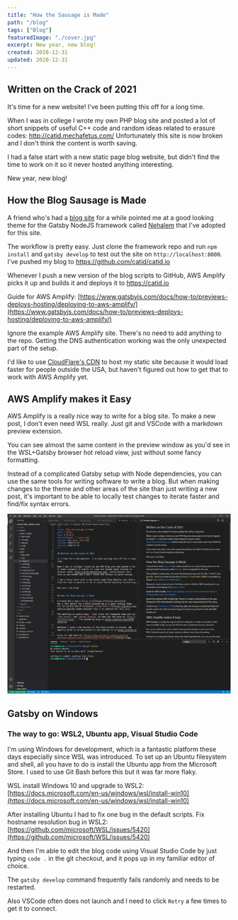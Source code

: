```yaml
---
title: "How the Sausage is Made"
path: "/blog"
tags: ["Blog"]
featuredImage: "./cover.jpg"
excerpt: New year, new blog!
created: 2020-12-31
updated: 2020-12-31
---
```


## Written on the Crack of 2021

It's time for a new website!  I've been putting this off for a long time.

When I was in college I wrote my own PHP blog site and posted a lot of short snippets of useful C++ code and random ideas related to erasure codes: http://catid.mechafetus.com/  Unfortunately this site is now broken and I don't think the content is worth saving.

I had a false start with a new static page blog website, but didn't find the time to work on it so it never hosted anything interesting.

New year, new blog!


## How the Blog Sausage is Made

A friend who's had a [blog site](https://flutter.institute/why-i-left-ghost) for a while pointed me at a good looking theme for the Gatsby NodeJS framework called [Nehalem](https://github.com/nehalist/gatsby-theme-nehalem) that I've adopted for this site.

The workflow is pretty easy.  Just clone the framework repo and run `npm install` and `gatsby develop` to test out the site on `http://localhost:8000`.  I've pushed my blog to https://github.com/catid/catid.io

Whenever I push a new version of the blog scripts to GitHub, AWS Amplify picks it up and builds it and deploys it to https://catid.io

Guide for AWS Amplify: [https://www.gatsbyjs.com/docs/how-to/previews-deploys-hosting/deploying-to-aws-amplify/](https://www.gatsbyjs.com/docs/how-to/previews-deploys-hosting/deploying-to-aws-amplify/)

Ignore the example AWS Amplify site.  There's no need to add anything to the repo.  Getting the DNS authentication working was the only unexpected part of the setup.

I'd like to use [CloudFlare's CDN](https://www.cloudflare.com/network/) to host my static site because it would load faster for people outside the USA, but haven't figured out how to get that to work with AWS Amplify yet.


## AWS Amplify makes it Easy

AWS Amplify is a really nice way to write for a blog site.  To make a new post, I don't even need WSL really.  Just git and VSCode with a markdown preview extension.

You can see almost the same content in the preview window as you'd see in the WSL+Gatsby browser hot reload view, just without some fancy formatting.

Instead of a complicated Gatsby setup with Node dependencies, you can use the same tools for writing software to write a blog.  But when making changes to the theme and other areas of the site than just writing a new post, it's important to be able to locally test changes to iterate faster and find/fix syntax errors.

![VSCode](vscode.jpg)


## Gatsby on Windows

### The way to go: WSL2, Ubuntu app, Visual Studio Code

I'm using Windows for development, which is a fantastic platform these days especially since WSL was introduced.  To set up an Ubuntu filesystem and shell, all you have to do is install the Ubuntu app from the Microsoft Store.  I used to use Git Bash before this but it was far more flaky.

WSL install Windows 10 and upgrade to WSL2: [https://docs.microsoft.com/en-us/windows/wsl/install-win10](https://docs.microsoft.com/en-us/windows/wsl/install-win10)

After installing Ubuntu I had to fix one bug in the default scripts.  Fix hostname resolution bug in WSL2: [https://github.com/microsoft/WSL/issues/5420](https://github.com/microsoft/WSL/issues/5420)

And then I'm able to edit the blog code using Visual Studio Code by just typing `code .` in the git checkout, and it pops up in my familiar editor of choice.

The `gatsby develop` command frequently fails randomly and needs to be restarted.

Also VSCode often does not launch and I need to click `Retry` a few times to get it to connect.
